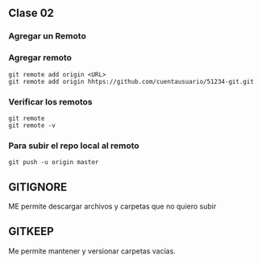 ## Clase 02

### Agregar un Remoto

### Agregar remoto

    git remote add origin <URL>
    git remote add origin hhtps://github.com/cuentausuario/51234-git.git

### Verificar los remotos

    git remote
    git remote -v

### Para subir el repo local al remoto

    git push -u origin master

## GITIGNORE
ME permite descargar archivos y carpetas que no quiero subir

## GITKEEP
Me permite mantener y versionar carpetas vacías.

